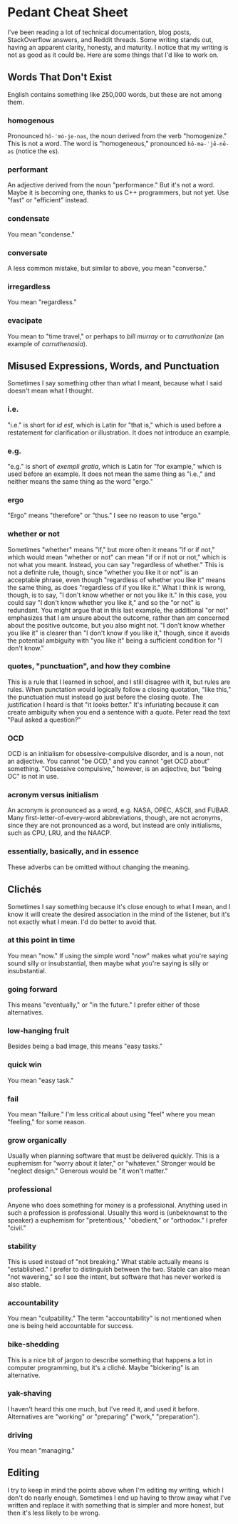 Pedant Cheat Sheet
==================
I've been reading a lot of technical documentation, blog posts, StackOverflow
answers, and Reddit threads.  Some writing stands out, having an apparent
clarity, honesty, and maturity.  I notice that my writing is not as good as it
could be.  Here are some things that I'd like to work on.

Words That Don't Exist
----------------------
English contains something like 250,000 words, but these are not among them.

### homogenous
Pronounced `hō-ˈmȯ-je-nəs`, the noun derived from the verb "homogenize."  This
is not a word.  The word is "homogeneous," pronounced `hō-mə-ˈjē-nē-əs` (notice
the `e`s).

### performant
An adjective derived from the noun "performance."  But it's not a word.  Maybe
it is becoming one, thanks to us C++ programmers, but not yet.  Use "fast" or
"efficient" instead.

### condensate
You mean "condense."

### conversate
A less common mistake, but similar to above, you mean "converse."

### irregardless
You mean "regardless."

### evacipate
You mean to "time travel," or perhaps to _bill murray_ or to _carruthanize_ (an
example of _carruthenasia_).

Misused Expressions, Words, and Punctuation
-------------------------------------------
Sometimes I say something other than what I meant, because what I said doesn't
mean what I thought.

### i.e.
"i.e." is short for _id est_, which is Latin for "that is," which is used
before a restatement for clarification or illustration.  It does not introduce
an example.

### e.g.
"e.g." is short of _exempli gratia_, which is Latin for "for example," which is
used before an example.  It does not mean the same thing as "i.e.," and neither
means the same thing as the word "ergo."

### ergo
"Ergo" means "therefore" or "thus."  I see no reason to use "ergo."

### whether or not
Sometimes "whether" means "if," but more often it means "if or if not," which
would mean "whether or not" can mean "if or if not or not," which is not what
you meant.  Instead, you can say "regardless of whether."  This is not a
definite rule, though, since "whether you like it or not" is an acceptable
phrase, even though "regardless of whether you like it" means the same thing,
as does "regardless of if you like it."  What I think is wrong, though, is to
say, "I don't know whether or not you like it."  In this case, you could say
"I don't know whether you like it," and so the "or not" is redundant.  You
might argue that in this last example, the additional "or not" emphasizes that
I am unsure about the outcome, rather than am concerned about the positive
outcome, but you also might not.  "I don't know whether you like it" is clearer
than "I don't know if you like it," though, since it avoids the potential
ambiguity with "you like it" being a sufficient condition for "I don't know."

### quotes, "punctuation", and how they combine
This is a rule that I learned in school, and I still disagree with it, but
rules are rules.  When punctation would logically follow a closing quotation,
"like this," the punctuation must instead go just before the closing quote.
The justification I heard is that "it looks better."  It's infuriating because
it can create ambiguity when you end a sentence with a quote.  Peter read the
text "Paul asked a question?"

### OCD
OCD is an initialism for obsessive-compulsive disorder, and is a noun, not an
adjective.  You cannot "be OCD," and you cannot "get OCD about" something.
"Obsessive compulsive," however, is an adjective, but "being OC" is not in use.

### acronym versus initialism
An acronym is pronounced as a word, e.g. NASA, OPEC, ASCII, and FUBAR.  Many
first-letter-of-every-word abbreviations, though, are not acronyms, since they
are not pronounced as a word, but instead are only initialisms, such as CPU,
LRU, and the NAACP.

### essentially, basically, and in essence
These adverbs can be omitted without changing the meaning.

Clichés
-------
Sometimes I say something because it's close enough to what I mean, and I know
it will create the desired association in the mind of the listener, but it's
not exactly what I mean.  I'd do better to avoid that.

### at this point in time
You mean "now."  If using the simple word "now" makes what you're saying sound
silly or insubstantial, then maybe what you're saying is silly or
insubstantial.

### going forward
This means "eventually," or "in the future."  I prefer either of those
alternatives.

### low-hanging fruit
Besides being a bad image, this means "easy tasks."

### quick win
You mean "easy task."

### fail
You mean "failure."  I'm less critical about using "feel" where you mean
"feeling," for some reason.

### grow organically
Usually when planning software that must be delivered quickly.  This is a
euphemism for "worry about it later," or "whatever."  Stronger would be
"neglect design."  Generous would be "it won't matter."

### professional
Anyone who does something for money is a professional.  Anything used in such
a profession is professional.  Usually this word is (unbeknownst to the
speaker) a euphemism for "pretentious," "obedient," or "orthodox."  I prefer
"civil."

### stability
This is used instead of "not breaking."  What stable actually means is
"established."  I prefer to distinguish between the two.  Stable can also mean
"not wavering," so I see the intent, but software that has never worked is also
stable.

### accountability
You mean "culpability."  The term "accountability" is not mentioned when one is
being held accountable for success.

### bike-shedding
This is a nice bit of jargon to describe something that happens a lot in
computer programming, but it's a cliché.   Maybe "bickering" is an alternative.

### yak-shaving
I haven't heard this one much, but I've read it, and used it before.
Alternatives are "working" or "preparing" ("work," "preparation").

### driving
You mean "managing."

Editing
-------
I try to keep in mind the points above when I'm editing my writing, which I
don't do nearly enough.  Sometimes I end up having to throw away what I've
written and replace it with something that is simpler and more honest, but then
it's less likely to be wrong.

